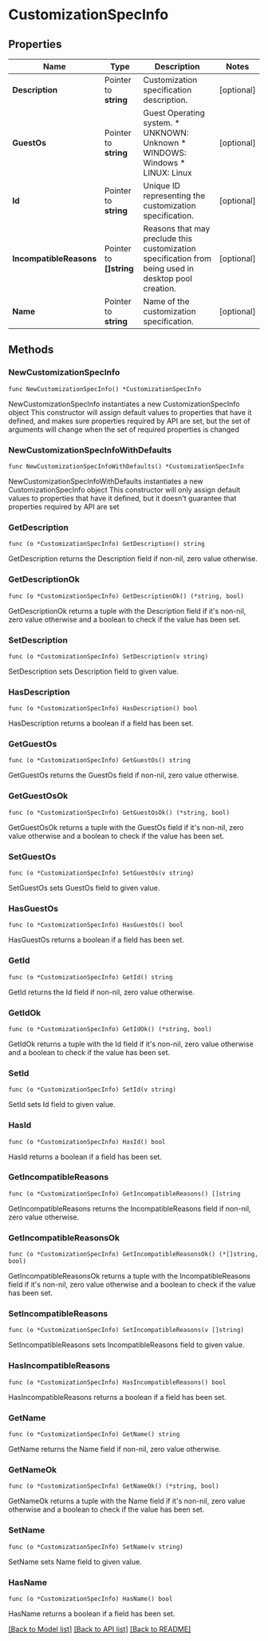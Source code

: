 # CustomizationSpecInfo

## Properties

Name | Type | Description | Notes
------------ | ------------- | ------------- | -------------
**Description** | Pointer to **string** | Customization specification description. | [optional] 
**GuestOs** | Pointer to **string** | Guest Operating system. * UNKNOWN: Unknown * WINDOWS: Windows * LINUX: Linux | [optional] 
**Id** | Pointer to **string** | Unique ID representing the customization specification. | [optional] 
**IncompatibleReasons** | Pointer to **[]string** | Reasons that may preclude this customization specification from being used in desktop pool creation. | [optional] 
**Name** | Pointer to **string** | Name of the customization specification. | [optional] 

## Methods

### NewCustomizationSpecInfo

`func NewCustomizationSpecInfo() *CustomizationSpecInfo`

NewCustomizationSpecInfo instantiates a new CustomizationSpecInfo object
This constructor will assign default values to properties that have it defined,
and makes sure properties required by API are set, but the set of arguments
will change when the set of required properties is changed

### NewCustomizationSpecInfoWithDefaults

`func NewCustomizationSpecInfoWithDefaults() *CustomizationSpecInfo`

NewCustomizationSpecInfoWithDefaults instantiates a new CustomizationSpecInfo object
This constructor will only assign default values to properties that have it defined,
but it doesn't guarantee that properties required by API are set

### GetDescription

`func (o *CustomizationSpecInfo) GetDescription() string`

GetDescription returns the Description field if non-nil, zero value otherwise.

### GetDescriptionOk

`func (o *CustomizationSpecInfo) GetDescriptionOk() (*string, bool)`

GetDescriptionOk returns a tuple with the Description field if it's non-nil, zero value otherwise
and a boolean to check if the value has been set.

### SetDescription

`func (o *CustomizationSpecInfo) SetDescription(v string)`

SetDescription sets Description field to given value.

### HasDescription

`func (o *CustomizationSpecInfo) HasDescription() bool`

HasDescription returns a boolean if a field has been set.

### GetGuestOs

`func (o *CustomizationSpecInfo) GetGuestOs() string`

GetGuestOs returns the GuestOs field if non-nil, zero value otherwise.

### GetGuestOsOk

`func (o *CustomizationSpecInfo) GetGuestOsOk() (*string, bool)`

GetGuestOsOk returns a tuple with the GuestOs field if it's non-nil, zero value otherwise
and a boolean to check if the value has been set.

### SetGuestOs

`func (o *CustomizationSpecInfo) SetGuestOs(v string)`

SetGuestOs sets GuestOs field to given value.

### HasGuestOs

`func (o *CustomizationSpecInfo) HasGuestOs() bool`

HasGuestOs returns a boolean if a field has been set.

### GetId

`func (o *CustomizationSpecInfo) GetId() string`

GetId returns the Id field if non-nil, zero value otherwise.

### GetIdOk

`func (o *CustomizationSpecInfo) GetIdOk() (*string, bool)`

GetIdOk returns a tuple with the Id field if it's non-nil, zero value otherwise
and a boolean to check if the value has been set.

### SetId

`func (o *CustomizationSpecInfo) SetId(v string)`

SetId sets Id field to given value.

### HasId

`func (o *CustomizationSpecInfo) HasId() bool`

HasId returns a boolean if a field has been set.

### GetIncompatibleReasons

`func (o *CustomizationSpecInfo) GetIncompatibleReasons() []string`

GetIncompatibleReasons returns the IncompatibleReasons field if non-nil, zero value otherwise.

### GetIncompatibleReasonsOk

`func (o *CustomizationSpecInfo) GetIncompatibleReasonsOk() (*[]string, bool)`

GetIncompatibleReasonsOk returns a tuple with the IncompatibleReasons field if it's non-nil, zero value otherwise
and a boolean to check if the value has been set.

### SetIncompatibleReasons

`func (o *CustomizationSpecInfo) SetIncompatibleReasons(v []string)`

SetIncompatibleReasons sets IncompatibleReasons field to given value.

### HasIncompatibleReasons

`func (o *CustomizationSpecInfo) HasIncompatibleReasons() bool`

HasIncompatibleReasons returns a boolean if a field has been set.

### GetName

`func (o *CustomizationSpecInfo) GetName() string`

GetName returns the Name field if non-nil, zero value otherwise.

### GetNameOk

`func (o *CustomizationSpecInfo) GetNameOk() (*string, bool)`

GetNameOk returns a tuple with the Name field if it's non-nil, zero value otherwise
and a boolean to check if the value has been set.

### SetName

`func (o *CustomizationSpecInfo) SetName(v string)`

SetName sets Name field to given value.

### HasName

`func (o *CustomizationSpecInfo) HasName() bool`

HasName returns a boolean if a field has been set.


[[Back to Model list]](../README.md#documentation-for-models) [[Back to API list]](../README.md#documentation-for-api-endpoints) [[Back to README]](../README.md)


